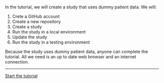 In the tutorial, we will create a study that uses dummy patient data.
We will:

1. Crete a GitHub account
2. Create a new repository
3. Create a study
4. Run the study in a local environment
5. Update the study
6. Run the study in a testing environment

Because the study uses dummy patient data, anyone can complete the tutorial.
All we need is an up to date web browser and an internet connection.

---

[Start the tutorial](creating-an-opensafely-project/index.md)
